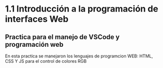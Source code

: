 # 1.1 Introducción a la programación de interfaces Web

## Practica para el manejo de VSCode y programación web

En esta practica se manejaron los lenguajes de programcion WEB: HTML, CSS Y JS para el control de colores RGB

